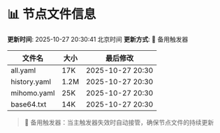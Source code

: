 # 📊 节点文件信息

**更新时间**: 2025-10-27 20:30:41 北京时间
**更新方式**: 🔄 备用触发器

| 文件名 | 大小 | 最后修改 |
|--------|------|----------|
| all.yaml | 17K | 2025-10-27 20:30 |
| history.yaml | 1.2M | 2025-10-27 20:30 |
| mihomo.yaml | 25K | 2025-10-27 20:30 |
| base64.txt | 14K | 2025-10-27 20:30 |

> 🔄 备用触发器：当主触发器失效时自动接管，确保节点文件的持续更新
